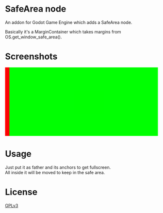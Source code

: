 # SafeArea node

An addon for Godot Game Engine which adds a SafeArea node.

Basically it's a MarginContainer which takes margins from OS.get_window_safe_area().

# Screenshots

![Example](screenshots/example.png "Example")

# Usage

Just put it as father and its anchors to get fullscreen.  
All inside it will be moved to keep in the safe area.

# License

[GPLv3](LICENSE)